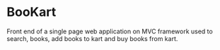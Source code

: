 # BooKart
Front end of a single page web application on MVC framework used to search, books, add books to kart and buy books from kart.
